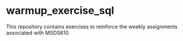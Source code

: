 # warmup_exercise_sql

This repository contains exercises to reinforce the weekly assignments associated with MSDS610
